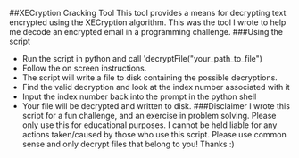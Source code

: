 ##XECryption Cracking Tool
This tool provides a means for decrypting text encrypted using the XECryption algorithm.
This was the tool I wrote to help me decode an encrypted email in a programming challenge.
###Using the script
- Run the script in python and call 'decryptFile("your_path_to_file")
- Follow the on screen instructions.
- The script will write a file to disk containing the possible decryptions.
- Find the valid decryption and look at the index number associated with it
- Input the index number back into the prompt in the python shell
- Your file will be decrypted and written to disk.
###Disclaimer
I wrote this script for a fun challenge, and an exercise in problem solving.
Please only use this for educational purposes. I cannot be held liable for any actions taken/caused by those who use this script.
Please use common sense and only decrypt files that belong to you! Thanks :)

